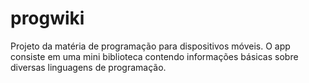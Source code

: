 # progwiki

Projeto da matéria de programação para dispositivos móveis.
O app consiste em uma mini biblioteca contendo informações básicas sobre diversas linguagens de programação.
